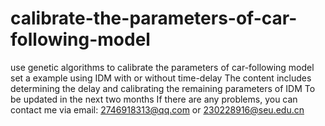 # calibrate-the-parameters-of-car-following-model
use genetic algorithms to calibrate the parameters of car-following model
set a example using IDM with or without time-delay
The content includes determining the delay and calibrating the remaining parameters of IDM
To be updated in the next two months
If there are any problems, you can contact me via email: 2746918313@qq.com or 230228916@seu.edu.cn
